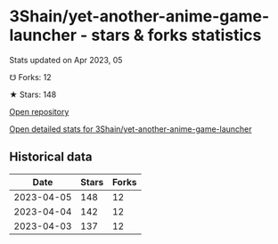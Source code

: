 # 3Shain/yet-another-anime-game-launcher - stars & forks statistics

Stats updated on Apr 2023, 05

☋ Forks: 12

★ Stars: 148

[Open repository](https://github.com/3Shain/yet-another-anime-game-launcher)

[Open detailed stats for 3Shain/yet-another-anime-game-launcher](https://reviewgithub.com/rep/3Shain/yet-another-anime-game-launcher)

## Historical data
| Date | Stars | Forks |
|------|-------|-------|
| 2023-04-05 | 148 | 12 | 
| 2023-04-04 | 142 | 12 | 
| 2023-04-03 | 137 | 12 | 

